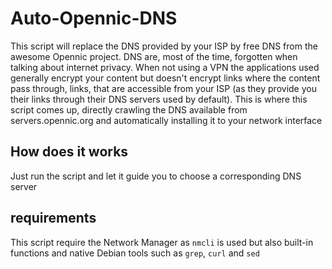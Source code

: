 # Auto-Opennic-DNS

This script will replace the DNS provided by your ISP by free DNS from the awesome Opennic project. DNS are, most of the time, forgotten when talking about internet privacy. When not using a VPN the applications used generally encrypt your content but doesn't encrypt links where the content pass through, links, that are accessible from your ISP (as they provide you their links through their DNS servers used by default). This is where this script comes up, directly crawling the DNS available from servers.opennic.org and automatically installing it to your network interface

## How does it works

Just run the script and let it guide you to choose a corresponding DNS server

## requirements

This script require the Network Manager as `nmcli` is used but also built-in functions and native Debian tools such as `grep`, `curl` and `sed`
